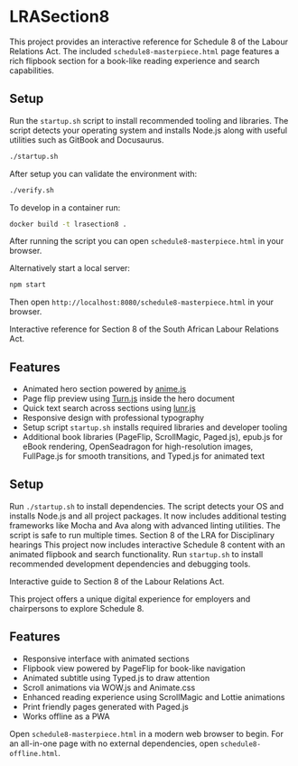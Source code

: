 # LRASection8

This project provides an interactive reference for Schedule 8 of the Labour Relations Act. The included `schedule8-masterpiece.html` page features a rich flipbook section for a book-like reading experience and search capabilities.

## Setup

Run the `startup.sh` script to install recommended tooling and libraries. The script detects your operating system and installs Node.js along with useful utilities such as GitBook and Docusaurus.

```bash
./startup.sh
```

After setup you can validate the environment with:

```bash
./verify.sh
```

To develop in a container run:

```bash
docker build -t lrasection8 .
```

After running the script you can open `schedule8-masterpiece.html` in your browser.

Alternatively start a local server:

```bash
npm start
```

Then open `http://localhost:8080/schedule8-masterpiece.html` in your browser.

Interactive reference for Section 8 of the South African Labour Relations Act.

## Features
- Animated hero section powered by [anime.js](https://animejs.com/)
- Page flip preview using [Turn.js](https://turnjs.com/) inside the hero document
- Quick text search across sections using [lunr.js](https://lunrjs.com/)
- Responsive design with professional typography
- Setup script `startup.sh` installs required libraries and developer tooling
- Additional book libraries (PageFlip, ScrollMagic, Paged.js), epub.js for eBook rendering, OpenSeadragon for high-resolution images, FullPage.js for smooth transitions, and Typed.js for animated text

## Setup
Run `./startup.sh` to install dependencies. The script detects your OS and installs Node.js and all project packages. It now includes additional testing frameworks like Mocha and Ava along with advanced linting utilities. The script is safe to run multiple times.
Section 8 of the LRA for Disciplinary hearings
This project now includes interactive Schedule 8 content with an animated flipbook and search functionality. Run `startup.sh` to install recommended development dependencies and debugging tools.

Interactive guide to Section 8 of the Labour Relations Act.

This project offers a unique digital experience for employers and chairpersons to explore Schedule 8.

## Features

- Responsive interface with animated sections
- Flipbook view powered by PageFlip for book-like navigation
- Animated subtitle using Typed.js to draw attention
- Scroll animations via WOW.js and Animate.css
- Enhanced reading experience using ScrollMagic and Lottie animations
- Print friendly pages generated with Paged.js
- Works offline as a PWA

Open `schedule8-masterpiece.html` in a modern web browser to begin. For an all-in-one page with no external dependencies, open `schedule8-offline.html`.
